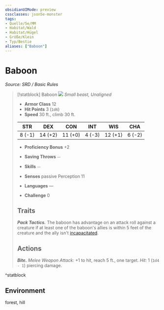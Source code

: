 ```yaml
---
obsidianUIMode: preview
cssclasses: json5e-monster
tags:
- Quelle/5e/MM
- Habitat/Wald
- Habitat/Hügel
- Größe/Klein
- Typ/Bestie
aliases: ["Baboon"]
---
```

# Baboon
*Source: SRD / Basic Rules*  

> [!statblock] Baboon
> ![](compendium/bestiary/beast/token/baboon.png#token)
> *Small beast, Unaligned*
> 
> - **Armor Class** 12 
> - **Hit Points** 3 (`1d6`)
> - **Speed** 30 ft., climb 30 ft.
> 
> |STR|DEX|CON|INT|WIS|CHA|
> |:---:|:---:|:---:|:---:|:---:|:---:|
> | 8 (-1)|14 (+2)|11 (+0)| 4 (-3)|12 (+1)| 6 (-2)|
> 
> - **Proficiency Bonus** +2
> - **Saving Throws** ⏤
> - **Skills** ⏤
> - **Senses** passive Perception 11
> 
> - **Languages** —
> - **Challenge** 0
> 
> ## Traits
> 
> ***Pack Tactics.*** The baboon has advantage on an attack roll against a creature if at least one of the baboon's allies is within 5 feet of the creature and the ally isn't [incapacitated](rules/conditions.md#incapacitated).
> 
> ## Actions
> 
> ***Bite.*** *Melee Weapon Attack:* +1 to hit, reach 5 ft., one target. *Hit:* 1 (`1d4 - 1`) piercing damage.

^statblock

## Environment

forest, hill